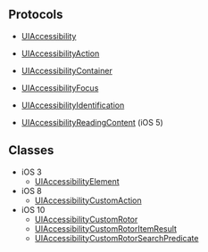

## Protocols

* [UIAccessibility](https://developer.apple.com/reference/uikit/uiaccessibility)
* [UIAccessibilityAction](https://developer.apple.com/reference/uikit/uiaccessibilityaction)
* [UIAccessibilityContainer](https://developer.apple.com/reference/uikit/uiaccessibilitycontainer)
* [UIAccessibilityFocus](https://developer.apple.com/reference/uikit/uiaccessibilityfocus)

* [UIAccessibilityIdentification](https://developer.apple.com/reference/uikit/uiaccessibilityidentification)
* [UIAccessibilityReadingContent](https://developer.apple.com/reference/uikit/uiaccessibilityreadingcontent) (iOS 5)


## Classes

* iOS 3
  * [UIAccessibilityElement](https://developer.apple.com/reference/uikit/uiaccessibilityelement)
* iOS 8
  * [UIAccessibilityCustomAction](https://developer.apple.com/reference/uikit/uiaccessibilitycustomaction)
* iOS 10
  * [UIAccessibilityCustomRotor](https://developer.apple.com/reference/uikit/uiaccessibilitycustomrotor)
  * [UIAccessibilityCustomRotorItemResult](https://developer.apple.com/reference/uikit/uiaccessibilitycustomrotoritemresult)
  * [UIAccessibilityCustomRotorSearchPredicate](https://developer.apple.com/reference/uikit/uiaccessibilitycustomrotorsearchpredicate)
